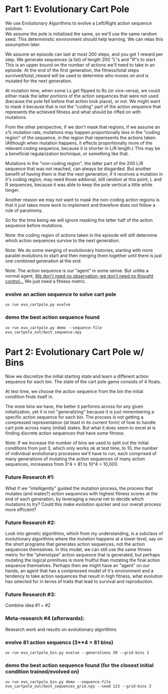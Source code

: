 # Part 1: Evolutionary Cart Pole

We use Evolutionary Algorithms to evolve a Left/Right action sequence solution.  
We assume the pole is initialized the same, so we'll use the same random seed.
This deterministic environment should help learning. We can relax this assumption later.  

We assume an episode can last at most 200 steps, and you get 1 reward per step. We generate sequences (a list) of length 200 "L"s and "R"s to start. This is an upper bound on the number of actions we'll need to take in an episode. At the end of the first generation, the fitness/total steps survived/total_reward will be used to determine who moves on and is mutated for the next generation.  

At mutation time, when some Ls get flipped to Rs (or vice-versa), we could either mask the latter portions of the action sequences that were not used (because the pole fell before that action took place), or not. We might want to mask it because that is not the "coding" part of the action sequence that represents the achieved fitness and what should be riffed on with mutations. 

From the other perspective, if we don't mask that regions, if we assume an x% mutation rate, mutations may happen proportionally less in the "coding region" of the sequence, in the region that reperesents the actions taken. (Although when mutation happens, it effects proportionally more of the relevant coding sequence, because it is shorter in L/R length.) This may be a beneficial regularization technique, or something like that.

Mutations in the "non-coding region", the latter part of the 200 L/R sequence that was not reached, can always be disgarded. But another benefit of having them is that the next generation, if it receives a mutation in it's coding region, may need those addional, still random at this point, L and R sequences, because it was able to keep the pole vertical a little while longer. 

Another reason we may not want to mask the non-coding action regions is that it just takes more work to implement and therefore does not follow a rule of parsimony.

So for the time being we will ignore masking the latter half of the action sequence before mutations. 

Note: the coding region of actions taken in the episode will still determine which action sequences survive to the next generation.

Note: We do some merging of evolutionary histories, starting with more parallel evolutions to start and then merging them together until there is just one combined generation at the end.

Note: The action sequence is our "agent" in some sense. But unlike a normal agent, [We don't need no observation; we don't need no thought control...](https://www.youtube.com/watch?v=bZwxTX2pWmw) We just need a fitness metric.

### evolve an action sequence to solve cart pole
```
uv run evo_cartpole.py evolve
```

### demo the best action sequence found
```
uv run evo_cartpole.py demo --sequence-file evo_cartpole_out/best_sequence.npy
```

#

# Part 2: Evolutionary Cart Pole w/ Bins

Now we discretize the initial starting state and learn a different action sequence for each bin. The state of the cart pole game consists of 4 floats.

At test time, we choose the action sequence from the bin the initial condition finds itself in.

The more bins we have, the better it performs across for any given initialization, yet it is not "generalizing" because it is just remembering a specific action sequence for each bin. The process is not getting a compressed representation (at least in its current form) of how to handle cart pole across many (initial) states. But what it does seem to excel at is finding discrete action sequences that have some fitness.

Note: If we increase the number of bins we used to split out the initial conditions from just 3, which only works ok at test time, to 10, the number of individual evolutionary processes we'll have to run, each comprised of many generations of mutating the action sequences of many action sequences, increasess from 3^4 = 81 to 10^4 = 10,000.

### Future Research #1: 

What if we "intelligently" guided the mutation process, the process that mutates (and mates?) action sequences with highest fitness scores at the end of each generation, by leveraging a neural net to decide which mutations to try? Could this make evolution quicker and our overall process more efficient?

### Future Research #2: 

Look into genetic algorithms, which from my understanding, is a subclass of evolutionary algorithms where the mutation happens at a lower level, say on the short programs that generates action sequences, not the action sequences themselves. In this model, we can still use the same fitness metric for the "phenotype" action sequence that is generated, but perhaps mutating the logical primitives is more fruitful than mutating the final action sequence themselves. Perhaps then we might have an "agent" on our hands, an agent that has a compressed model of it's environment and a tendency to take action sequences that result in high fitness, what evolution has selected for in terms of traits that lead to survival and reproduction. 

### Future Research #3: 
Combine idea #1 + #2

### Meta-research #4 (afterwards): 
Research work and results on evolutionary algorithms

### evolve 81 action sequencs (3**4 = 81 bins)
```
uv run evo_cartpole_bin.py evolve --generations 50 --grid-bins 3
```

### demo the best action sequence found (for the closest initial condition trained/evolved on)
```
uv run evo_cartpole_bin.py demo --sequence-file evo_cartpole_out/best_sequences_grid.npy --seed 123 --grid-bins 3
```